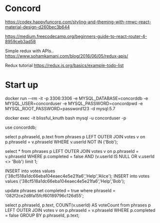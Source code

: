 # Concord

https://codex.happyfuncorp.com/styling-and-theming-with-rmwc-react-material-design-d260bec3b644

https://medium.freecodecamp.org/beginners-guide-to-react-router-4-8959ceb3ad58

Simple redux with APIs..
https://www.sohamkamani.com/blog/2016/06/05/redux-apis/

Redux tutorial
https://redux.js.org/basics/example-todo-list



# Start up
docker run --rm -it -p 3306:3306 -e MYSQL_DATABASE=concorddb -e MYSQL_USER=concorduser -e MYSQL_PASSWORD=concordpwd -e MYSQL_ROOT_PASSWORD=password123 -d mysql:5.7

docker exec -it blissful_knuth bash
mysql -u concorduser -p


use concorddb;

select p.phraseId, p.text from phrases p LEFT OUTER JOIN votes v on p.phraseId = v.phraseId WHERE v.userId NOT IN ('Bob');

select * from phrases p LEFT OUTER JOIN votes v on p.phraseId = v.phraseId WHERE p.completed = false AND (v.userId IS NULL OR v.userId <> 'Bob') limit 1;

INSERT into votes values ('38cf518a1dc66eba104eaec4e5e21fa6','Help','Alice');
INSERT into votes values ('38cf518a1dc66eba104eaec4e5e21fa6','Help','Bob');

update phrases set completed = true where phraseId = '082f2ce2d8fa15fcf60189796c126d55';


select p.phraseId, p.text, COUNT(v.userId) AS voteCount from phrases p LEFT OUTER JOIN votes v on p.phraseId = v.phraseId WHERE p.completed = false GROUP BY p.phraseId, p.text;